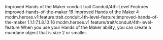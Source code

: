 <ability>
  <name>Improved Hands of the Maker</name>
  <metadata>
    <class>conduit</class>
    <feature_type>trait</feature_type>
    <file_dpath>Conduit/4th-Level Features</file_dpath>
    <item_id>improved-hands-of-the-maker</item_id>
    <item_index>16</item_index>
    <item_name>Improved Hands of the Maker</item_name>
    <level>4</level>
    <scc>mcdm.heroes.v1:feature.trait.conduit.4th-level-feature:improved-hands-of-the-maker</scc>
    <scdc>1.1.1:7.1.8.10:16</scdc>
    <source>mcdm.heroes.v1</source>
    <type>feature/trait/conduit/4th-level-feature</type>
  </metadata>
  <effects>
    <effect type="mundane">When you use your Hands of the Maker ability, you can create a mundane object that is size 2 or smaller.</effect>
  </effects>
</ability>
